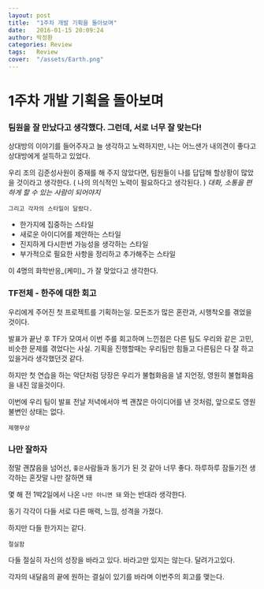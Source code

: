 ```yaml
---
layout: post
title:  "1주차 개발 기획을 돌아보며"
date:   2016-01-15 20:09:24
author: 박정환
categories: Review
tags:	Review 
cover:  "/assets/Earth.png"
---
```

# 1주차 개발 기획을 돌아보며

### 팀원을 잘 만났다고 생각했다. 그런데, 서로 너무 잘 맞는다!

상대방의 이야기를 들어주자고 늘 생각하고 노력하지만,
나는 어느샌가 내의견이 좋다고 상대방에게 설득하고 있었다.

우리 조의 김준성사원이 중재를 해 주지 않았다면, 팀원들이 나를 답답해 할상황이 많았을 것이라고 생각한다. 
( 나의 의식적인 노력이 필요하다고 생각된다. )
_대화, 소통을 편하게 할 수 있는 사람이 되어야지_

    그리고 각자의 스타일이 달랐다.

* 한가지에 집중하는 스타일
* 새로운 아이디어를 제안하는 스타일
* 진지하게 다시한번 가능성을 생각하는 스타일
* 부가적으로 필요한 사항을 정리하고 추가해주는 스타일

이 4명의 화학반응_(케미)_ 가 잘 맞았다고 생각한다.

### TF전체 - 한주에 대한 회고

우리에게 주어진 첫 프로젝트를 기획하는일.
모든조가 많은 혼란과, 시행착오를 겪었을 것이다.

발표가 끝난 후 TF가 모여서 이번 주를 회고하며 느낀점은
    다른 팀도 우리와 같은 고민, 비슷한 문제를 겪었다는 사실.
기획을 진행할때는 우리팀만 힘들고 다른팀은 다 잘 하고 있을거라 생각했던것 같다.

하지만 첫 연습을 하는 악단처럼 당장은 우리가 불협화음을 낼 지언정, 영원히 불협화음을 내진 않을것이다.

이번에 우리 팀이 발표 전날 저녁에서야 썩 괜찮은 아이디어를 낸 것처럼, 앞으로도 영원불변인 상태는 없다.

    제행무상
  
### 나만 잘하자

정말 괜찮음을 넘어선, `좋은`사람들과 동기가 된 것 같아 너무 좋다.
하루하루 잠들기전 생각하는 혼잣말
    나만 잘하면 돼

몇 해 전 1박2일에서 나온 `나만 아니면 돼` 와는 반대라 생각한다.


동기 각각이 다들 서로 다른 매력, 느낌, 성격을 가졌다.

하지만 다들 한가지는 같다.

    절실함

다들 절실히 자신의 성장을 바라고 있다.
바라고만 있지는 않는다.
달려가고있다.

각자의 내달음의 끝에 원하는 결실이 있기를 바라며 이번주의 회고를 맺는다.


